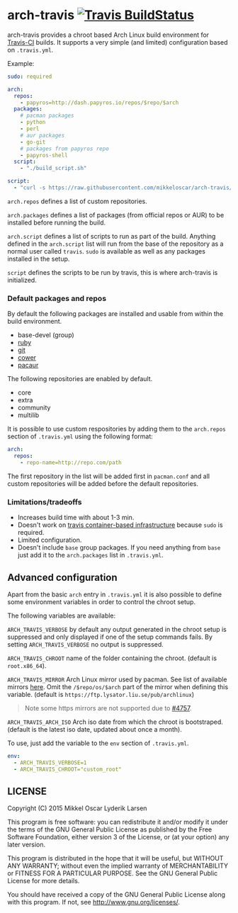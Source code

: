 # arch-travis [![Travis BuildStatus](https://travis-ci.org/mikkeloscar/arch-travis.svg?branch=master)](https://travis-ci.org/mikkeloscar/arch-travis)

arch-travis provides a chroot based Arch Linux build environment for
[Travis-CI][travis-ci] builds. It supports a very simple (and limited)
configuration based on `.travis.yml`.

Example:
```yml
sudo: required

arch:
  repos:
    - papyros=http://dash.papyros.io/repos/$repo/$arch
  packages:
    # pacman packages
    - python
    - perl
    # aur packages
    - go-git
    # packages from papyros repo
    - papyros-shell
  script:
    - "./build_script.sh"

script:
  - "curl -s https://raw.githubusercontent.com/mikkeloscar/arch-travis/master/arch-travis.sh | bash"
```

`arch.repos` defines a list of custom repositories.

`arch.packages` defines a list of packages (from official repos or AUR) to be
installed before running the build.

`arch.script` defines a list of scripts to run as part of the build. Anything
defined in the `arch.script` list will run from the base of the repository as a
normal user called `travis`. `sudo` is available as well as any packages
installed in the setup.

`script` defines the scripts to be run by travis, this is where arch-travis is
initialized.

### Default packages and repos

By default the following packages are installed and usable from within the
build environment.

* base-devel (group)
* [ruby](https://www.archlinux.org/packages/extra/x86_64/ruby/)
* [git](https://www.archlinux.org/packages/extra/x86_64/git/)
* [cower](https://aur.archlinux.org/packages/cower/)
* [pacaur](https://aur.archlinux.org/packages/pacaur/)

The following repositories are enabled by default.

* core
* extra
* community
* multilib

It is possible to use custom respositories by adding them to the `arch.repos`
section of `.travis.yml` using the following format:

```yml
arch:
  repos:
    - repo-name=http://repo.com/path
```

The first repository in the list will be added first in `pacman.conf` and all
custom repositories will be added before the default repositories.

### Limitations/tradeoffs

* Increases build time with about 1-3 min.
* Doesn't work on [travis container-based infrastructure][travis-container] because `sudo` is required.
* Limited configuration.
* Doesn't include `base` group packages. If you need anything
  from `base` just add it to the `arch.packages` list in `.travis.yml`.

## Advanced configuration

Apart from the basic `arch` entry in `.travis.yml` it is also possible to
define some environment variables in order to control the chroot setup.

The following variables are available:

`ARCH_TRAVIS_VERBOSE` by default any output generated in the chroot setup is
suppressed and only displayed if one of the setup commands fails. By setting
`ARCH_TRAVIS_VERBOSE` no output is suppressed.

`ARCH_TRAVIS_CHROOT` name of the folder containing the chroot. (default is
`root.x86_64`).

`ARCH_TRAVIS_MIRROR` Arch Linux mirror used by pacman. See list of available
mirrors [here][arch-mirrors]. Omit the `/$repo/os/$arch` part of the mirror
when defining this variable. (default is `https://ftp.lysator.liu.se/pub/archlinux`)

> Note some https mirrors are not supported due to [#4757][travis-issue-4757].

`ARCH_TRAVIS_ARCH_ISO` Arch iso date from which the chroot is bootstraped.
(default is the latest iso date, updated about once a month).

To use, just add the variable to the `env` section of `.travis.yml`.

```yml
env:
  - ARCH_TRAVIS_VERBOSE=1
  - ARCH_TRAVIS_CHROOT="custom_root"
```

## LICENSE
Copyright (C) 2015  Mikkel Oscar Lyderik Larsen

This program is free software: you can redistribute it and/or modify
it under the terms of the GNU General Public License as published by
the Free Software Foundation, either version 3 of the License, or
(at your option) any later version.

This program is distributed in the hope that it will be useful,
but WITHOUT ANY WARRANTY; without even the implied warranty of
MERCHANTABILITY or FITNESS FOR A PARTICULAR PURPOSE.  See the
GNU General Public License for more details.

You should have received a copy of the GNU General Public License
along with this program.  If not, see <http://www.gnu.org/licenses/>.

[travis-ci]: https://travis-ci.org
[travis-container]: http://docs.travis-ci.com/user/workers/container-based-infrastructure/
[arch-mirrors]: https://www.archlinux.org/mirrorlist/all/
[travis-issue-4757]: https://github.com/travis-ci/travis-ci/issues/4757

